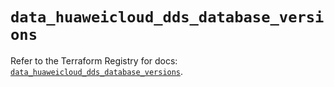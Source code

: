 # `data_huaweicloud_dds_database_versions`

Refer to the Terraform Registry for docs: [`data_huaweicloud_dds_database_versions`](https://registry.terraform.io/providers/huaweicloud/huaweicloud/1.71.1/docs/data-sources/dds_database_versions).

